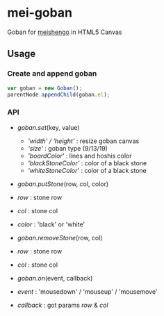 # mei-goban

Goban for [meishengo](https://github.com/dawicorti/meishengo) in HTML5 Canvas

## Usage

### Create and append goban

```js
var goban = new Goban();
parentNode.appendChild(goban.el);
```

### API

- *goban.set*(key, value)
  - *'width' / 'height'* : resize goban canvas
  - *'size'* : goban type (9/13/19)
  - *'boardColor'* : lines and hoshis color
  - *'blackStoneColor'* : color of a black stone
  - *'whiteStoneColor'* : color of a black stone

- *goban.putStone*(row, col, color)
 - *row* : stone row
 - *col* : stone col
 - *color* : 'black' or 'white'

- *goban.removeStone*(row, col)
 - *row* : stone row
 - *col* : stone col

- *goban.on*(event, callback)
 - *event* : 'mousedown' / 'mouseup' / 'mousemove'
 - *callback* : got params _row_ & _col_
